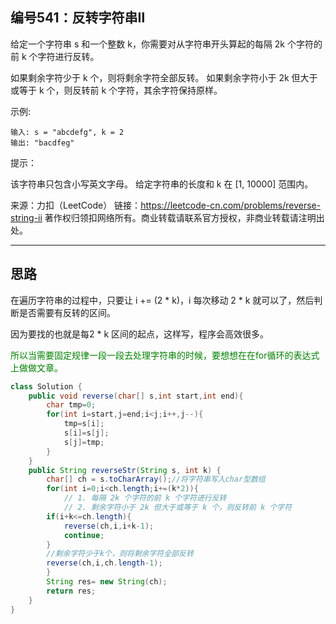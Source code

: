 ## 编号541：反转字符串Ⅱ

给定一个字符串 s 和一个整数 k，你需要对从字符串开头算起的每隔 2k 个字符的前 k 个字符进行反转。

如果剩余字符少于 k 个，则将剩余字符全部反转。
如果剩余字符小于 2k 但大于或等于 k 个，则反转前 k 个字符，其余字符保持原样。

示例:

```
输入: s = "abcdefg", k = 2
输出: "bacdfeg"
```

提示：

该字符串只包含小写英文字母。
给定字符串的长度和 k 在 [1, 10000] 范围内。

来源：力扣（LeetCode）
链接：https://leetcode-cn.com/problems/reverse-string-ii
著作权归领扣网络所有。商业转载请联系官方授权，非商业转载请注明出处。

---
## 思路
在遍历字符串的过程中，只要让 i += (2 * k)，i 每次移动 2 * k 就可以了，然后判断是否需要有反转的区间。

因为要找的也就是每2 * k 区间的起点，这样写，程序会高效很多。

<span style="color:green">所以当需要固定规律一段一段去处理字符串的时候，要想想在在for循环的表达式上做做文章。</span>


```java
class Solution {
    public void reverse(char[] s,int start,int end){
        char tmp=0;
        for(int i=start,j=end;i<j;i++,j--){
            tmp=s[i]; 
            s[i]=s[j]; 
            s[j]=tmp;
        }
    }
    public String reverseStr(String s, int k) {
        char[] ch = s.toCharArray();//将字符串写入char型数组
        for(int i=0;i<ch.length;i+=(k*2)){   
            // 1. 每隔 2k 个字符的前 k 个字符进行反转
            // 2. 剩余字符小于 2k 但大于或等于 k 个，则反转前 k 个字符
        if(i+k<=ch.length){
            reverse(ch,i,i+k-1);
            continue;
        }
        //剩余字符少于k个，则将剩余字符全部反转
        reverse(ch,i,ch.length-1);
        }    
        String res= new String(ch);
        return res;
    }
}
```